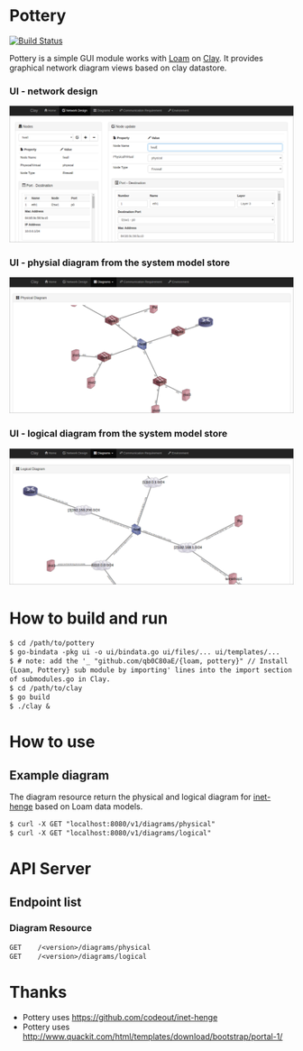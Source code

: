 # Pottery

[![Build Status](https://travis-ci.org/qb0C80aE/pottery.svg?branch=develop)](https://travis-ci.org/qb0C80aE/pottery)

Pottery is a simple GUI module works with [Loam](https://github.com/qb0C80aE/loam) on [Clay](https://github.com/qb0C80aE/clay).
It provides graphical network diagram views based on clay datastore.

### UI - network design
![Network design](./images/sample1.png)

### UI - physial diagram from the system model store
![Physical diagram](./images/sample2.png)

### UI - logical diagram from the system model store
![Logical diagram](./images/sample3.png)

# How to build and run

```
$ cd /path/to/pottery
$ go-bindata -pkg ui -o ui/bindata.go ui/files/... ui/templates/...
$ # note: add the '_ "github.com/qb0C80aE/{loam, pottery}" // Install {Loam, Pottery} sub module by importing' lines into the import section of submodules.go in Clay.
$ cd /path/to/clay
$ go build
$ ./clay &
```

# How to use

## Example diagram

The diagram resource return the physical and logical diagram for [inet-henge](https://github.com/codeout/inet-henge) based on Loam data models.

```
$ curl -X GET "localhost:8080/v1/diagrams/physical"
$ curl -X GET "localhost:8080/v1/diagrams/logical"
```

# API Server

## Endpoint list

### Diagram Resource

```
GET    /<version>/diagrams/physical
GET    /<version>/diagrams/logical
```

# Thanks

* Pottery uses https://github.com/codeout/inet-henge
* Pottery uses http://www.quackit.com/html/templates/download/bootstrap/portal-1/
